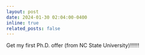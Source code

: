 ```yaml
---
layout: post
date: 2024-01-30 02:04:00-0400
inline: true
related_posts: false
---
```


Get my first Ph.D. offer (from NC State University)!!!!!!
